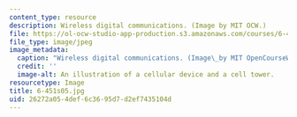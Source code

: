```yaml
---
content_type: resource
description: Wireless digital communications. (Image by MIT OCW.)
file: https://ol-ocw-studio-app-production.s3.amazonaws.com/courses/6-451-principles-of-digital-communication-ii-spring-2005/26272a054def6c3695d7d2ef7435104d_6-451s05.jpg
file_type: image/jpeg
image_metadata:
  caption: "Wireless digital communications. (Image\_by MIT OpenCourseWare.)"
  credit: ''
  image-alt: An illustration of a cellular device and a cell tower.
resourcetype: Image
title: 6-451s05.jpg
uid: 26272a05-4def-6c36-95d7-d2ef7435104d
---
```

